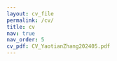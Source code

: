 ```yaml
---
layout: cv_file
permalink: /cv/
title: cv
nav: true
nav_order: 5
cv_pdf: CV_YaotianZhang202405.pdf
---
```

